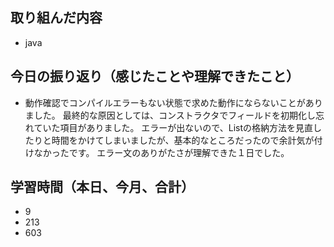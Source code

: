 ## 取り組んだ内容

- java

## 今日の振り返り（感じたことや理解できたこと）

- 動作確認でコンパイルエラーもない状態で求めた動作にならないことがありました。
最終的な原因としては、コンストラクタでフィールドを初期化し忘れていた項目がありました。
エラーが出ないので、Listの格納方法を見直したりと時間をかけてしまいましたが、基本的なところだったので余計気が付けなかったです。
エラー文のありがたさが理解できた１日でした。

## 学習時間（本日、今月、合計）

- 9
- 213
- 603
